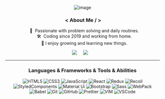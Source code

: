 
<div align="center">
 
![image](https://github.com/erfan-goodarzi/erfan-goodarzi/assets/63591256/58129f54-1a60-4d3f-9488-681877442f62)


### &nbsp;< About Me / >

&nbsp;&nbsp;&nbsp;:heartbeat: &nbsp;Passionate with problem solving and daily routines.\
&nbsp;&nbsp;&nbsp;:hammer_and_wrench: &nbsp;Coding since 2019 and working from home.\
&nbsp;&nbsp;&nbsp;🤞 I enjoy growing and learning new things.

  
 <p align="center">
  <a href="mailto:devgoodarzi@protonmail.com"><img src="https://img.shields.io/badge/gmail-%23D14836.svg?&style=for-the-badge&logo=gmail&logoColor=white" /></a>&nbsp;&nbsp;&nbsp;&nbsp;
  <a href="https://www.linkedin.com/in/erfan-goodarzi/"><img src="https://img.shields.io/badge/linkedin-%230077B5.svg?&style=for-the-badge&logo=linkedin&logoColor=white" /></a>&nbsp;&nbsp;&nbsp;&nbsp;
</p>
<hr>

 
### Languages & Frameworks & Tools & Abilities 

![HTML5](https://img.shields.io/badge/Html5-E34F26.svg?&style=flat-square&logo=html5&logoColor=yellow&color=222)
![CSS3](https://img.shields.io/badge/Css3-%231572B6.svg?&style=flat-square&logo=css3&logoColor=yellow&color=222)
![JavaScript](https://img.shields.io/badge/JavaScript-323330.svg?&style=flat-square&logo=javascript&logoColor=yellow&color=222)
![React](https://img.shields.io/badge/React-E34F26.svg?&style=flat-square&logo=react&logoColor=yellow&color=222)
![Redux](https://img.shields.io/badge/Redux-02569B.svg?&style=flat-square&logo=redux&logoColor=yellow&color=222)
![Recoil](https://img.shields.io/badge/Recoil-E34F26.svg?&style=flat-square&logo=Recoil&logoColor=yellow&color=222)
![StyledComponents](https://img.shields.io/badge/-Styled_Components-db7092?style=flat-square&logo=styled-components&logoColor=yellow&color=222)
![Material Ui](https://img.shields.io/badge/MUI-02569B.svg?&style=flat-square&logo=material-ui&logoColor=yellow&color=222)
![Bootstrap](https://img.shields.io/badge/Bootstrap-E34F26.svg?&style=flat-square&logo=bootstrap&logoColor=yellow&color=222)
![Sass](https://img.shields.io/badge/Sass-02569B.svg?&style=flat-square&logo=sass&logoColor=yellow&color=222)
![WebPack](https://img.shields.io/badge/Webpack-E34F26.svg?&style=flat-square&logo=webpack&logoColor=yellow&color=222)
![Babel](https://img.shields.io/badge/Babel-E34F26.svg?&style=flat-square&logo=Babel&logoColor=yellow&color=222)
![Git](https://img.shields.io/badge/Git-%23F05033.svg?&style=flat-square&logo=git&logoColor=yellow&color=222)
![GitHub](https://img.shields.io/badge/Github-%23121011.svg?&style=flat-square&logo=github&logoColor=yellow&color=222)
![Prettier](https://img.shields.io/badge/Prettier-E34F26.svg?&style=flat-square&logo=prettier&logoColor=yellow&color=222)
![VIM](https://img.shields.io/badge/Vim-E34F26.svg?&style=flat-square&logo=vim&logoColor=yellow&color=222)
![VSCode](https://img.shields.io/badge/VsCode-007ACC.svg?&style=flat-square&logo=visual-studio-code&logoColor=yellow&color=222)
       
</div>
